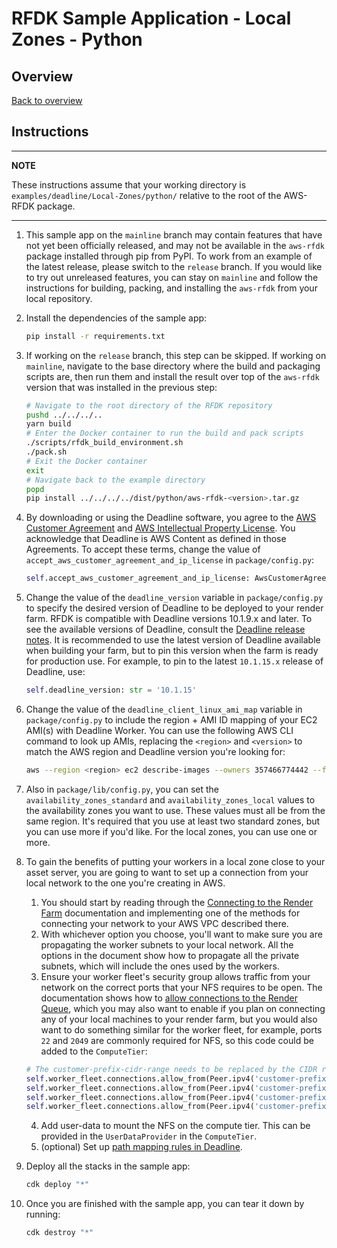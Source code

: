 # RFDK Sample Application - Local Zones - Python

## Overview
[Back to overview](../README.md)

## Instructions

---
**NOTE**

These instructions assume that your working directory is `examples/deadline/Local-Zones/python/` relative to the root of the AWS-RFDK package.

---

1.  This sample app on the `mainline` branch may contain features that have not yet been officially released, and may not be available in the `aws-rfdk` package installed through pip from PyPI. To work from an example of the latest release, please switch to the `release` branch. If you would like to try out unreleased features, you can stay on `mainline` and follow the instructions for building, packing, and installing the `aws-rfdk` from your local repository.

2.  Install the dependencies of the sample app:

    ```bash
    pip install -r requirements.txt
    ```

3.  If working on the `release` branch, this step can be skipped. If working on `mainline`, navigate to the base directory where the build and packaging scripts are, then run them and install the result over top of the `aws-rfdk` version that was installed in the previous step:
    ```bash
    # Navigate to the root directory of the RFDK repository
    pushd ../../../..
    yarn build
    # Enter the Docker container to run the build and pack scripts
    ./scripts/rfdk_build_environment.sh
    ./pack.sh
    # Exit the Docker container
    exit
    # Navigate back to the example directory
    popd
    pip install ../../../../dist/python/aws-rfdk-<version>.tar.gz
    ```

4.  By downloading or using the Deadline software, you agree to the [AWS Customer Agreement](https://aws.amazon.com/agreement/)
    and [AWS Intellectual Property License](https://aws.amazon.com/legal/aws-ip-license-terms/). You acknowledge that Deadline
    is AWS Content as defined in those Agreements.
    To accept these terms, change the value of `accept_aws_customer_agreement_and_ip_license` in `package/config.py`:

    ```py
    self.accept_aws_customer_agreement_and_ip_license: AwsCustomerAgreementAndIpLicenseAcceptance = AwsCustomerAgreementAndIpLicenseAcceptance.USER_REJECTS_AWS_CUSTOMER_AGREEMENT_AND_IP_LICENSE
    ```

5. Change the value of the `deadline_version` variable in `package/config.py` to specify the desired version of Deadline to be deployed to your render farm. RFDK is compatible with Deadline versions 10.1.9.x and later. To see the available versions of Deadline, consult the [Deadline release notes](https://docs.thinkboxsoftware.com/products/deadline/10.2/1_User%20Manual/manual/release-notes.html). It is recommended to use the latest version of Deadline available when building your farm, but to pin this version when the farm is ready for production use. For example, to pin to the latest `10.1.15.x` release of Deadline, use:

    ```python
    self.deadline_version: str = '10.1.15'
    ```

6. Change the value of the `deadline_client_linux_ami_map` variable in `package/config.py` to include the region + AMI ID mapping of your EC2 AMI(s) with Deadline Worker. You can use the following AWS CLI command to look up AMIs, replacing the `<region>` and `<version>` to match the AWS region and Deadline version you're looking for:

    ```bash
    aws --region <region> ec2 describe-images --owners 357466774442 --filters "Name=name,Values=*Worker*" "Name=name,Values=*<version>*" --query 'Images[*].[ImageId, Name]' --output text
    ```

7. Also in `package/lib/config.py`, you can set the `availability_zones_standard` and `availability_zones_local` values to the availability zones you want to use. These values must all be from the same region. It's required that you use at least two standard zones, but you can use more if you'd like. For the local zones, you can use one or more.

8. To gain the benefits of putting your workers in a local zone close to your asset server, you are going to want to set up a connection from your local network to the one you're creating in AWS.
   1. You should start by reading through the [Connecting to the Render Farm](https://docs.aws.amazon.com/rfdk/latest/guide/connecting-to-render-farm.html) documentation and implementing one of the methods for connecting your network to your AWS VPC described there.
   2. With whichever option you choose, you'll want to make sure you are propagating the worker subnets to your local network. All the options in the document show how to propagate all the private subnets, which will include the ones used by the workers.
   3. Ensure your worker fleet's security group allows traffic from your network on the correct ports that your NFS requires to be open. The documentation shows how to [allow connections to the Render Queue](https://docs.aws.amazon.com/rfdk/latest/guide/connecting-to-render-farm.html#allowing-connection-to-the-render-queue), which you may also want to enable if you plan on connecting any of your local machines to your render farm, but you would also want to do something similar for the worker fleet, for example, ports `22` and `2049` are commonly required for NFS, so this code could be added to the `ComputeTier`:

    ```python
    # The customer-prefix-cidr-range needs to be replaced by the CIDR range for your local network that you used when configuring the VPC connection
    self.worker_fleet.connections.allow_from(Peer.ipv4('customer-prefix-cidr-range'), Port.tcp(22))
    self.worker_fleet.connections.allow_from(Peer.ipv4('customer-prefix-cidr-range'), Port.udp(22))
    self.worker_fleet.connections.allow_from(Peer.ipv4('customer-prefix-cidr-range'), Port.tcp(2049))
    self.worker_fleet.connections.allow_from(Peer.ipv4('customer-prefix-cidr-range'), Port.tcp(2049))
    ```

   4. Add user-data to mount the NFS on the compute tier. This can be provided in the `UserDataProvider` in the `ComputeTier`.
   5. (optional) Set up [path mapping rules in Deadline](https://docs.thinkboxsoftware.com/products/deadline/10.2/1_User%20Manual/manual/cross-platform.html).

9. Deploy all the stacks in the sample app:

    ```bash
    cdk deploy "*"
    ```

10. Once you are finished with the sample app, you can tear it down by running:

    ```bash
    cdk destroy "*"
    ```